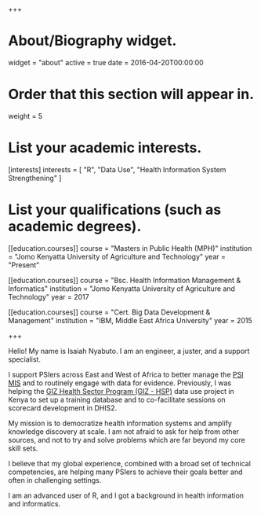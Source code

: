 +++
# About/Biography widget.
widget = "about"
active = true
date = 2016-04-20T00:00:00

# Order that this section will appear in.
weight = 5

# List your academic interests.
[interests]
  interests = [
    "R",
    "Data Use",
    "Health Information System Strengthening"
  ]

# List your qualifications (such as academic degrees).
[[education.courses]]
  course = "Masters in Public Health (MPH)"
  institution = "Jomo Kenyatta University of Agriculture and Technology"
  year = "Present"

[[education.courses]]
  course = "Bsc. Health Information Management & Informatics"
  institution = "Jomo Kenyatta University of Agriculture and Technology"
  year = 2017

[[education.courses]]
  course = "Cert. Big Data Development & Management"
  institution = "IBM, Middle East Africa University"
  year = 2015
 
+++


Hello! My name is Isaiah Nyabuto. I am an engineer, a juster, and a support specialist. 

I support PSIers across East and West of Africa to better manage the [PSI MIS](https://mis.psi.org/?lang=en) and to routinely engage with data for evidence. Previously, I was helping the [GIZ Health Sector Program (GIZ - HSP)](https://www.giz.de/en/worldwide/317.html) data use project in Kenya to set up a training database and to co-facilitate sessions on scorecard development in DHIS2. 

My mission is to democratize health information systems and amplify knowledge discovery at scale. I am not afraid to ask for help from other sources, and not to try and solve problems which are far beyond my core skill sets. 

I believe that my global experience, combined with a broad set of technical competencies, are helping many PSIers to achieve their goals better and often in challenging settings. 

I am an advanced user of R, and I got a background in health information and informatics.



